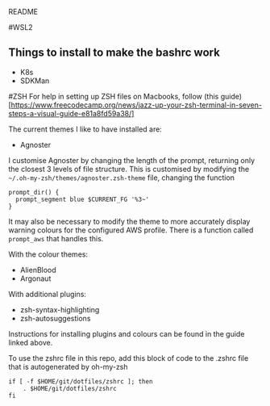 README

#WSL2

## Things to install to make the bashrc work

* K8s
* SDKMan

#ZSH
For help in setting up ZSH files on Macbooks, follow (this guide)[https://www.freecodecamp.org/news/jazz-up-your-zsh-terminal-in-seven-steps-a-visual-guide-e81a8fd59a38/]

The current themes I like to have installed are:
* Agnoster

I customise Agnoster by changing the length of the prompt, returning only the closest 3 levels of file structure. This is customised by modifying the `~/.oh-my-zsh/themes/agnoster.zsh-theme` file, changing the function

```
prompt_dir() {
  prompt_segment blue $CURRENT_FG '%3~'
}
```

It may also be necessary to modify the theme to more accurately display warning colours for the configured AWS profile. There is a function called `prompt_aws` that handles this.

With the colour themes:
* AlienBlood
* Argonaut

With additional plugins:
* zsh-syntax-highlighting
* zsh-autosuggestions

Instructions for installing plugins and colours can be found in the guide linked above.



To use the zshrc file in this repo, add this block of code to the .zshrc file that is autogenerated by oh-my-zsh

```
if [ -f $HOME/git/dotfiles/zshrc ]; then
    . $HOME/git/dotfiles/zshrc
fi
```

